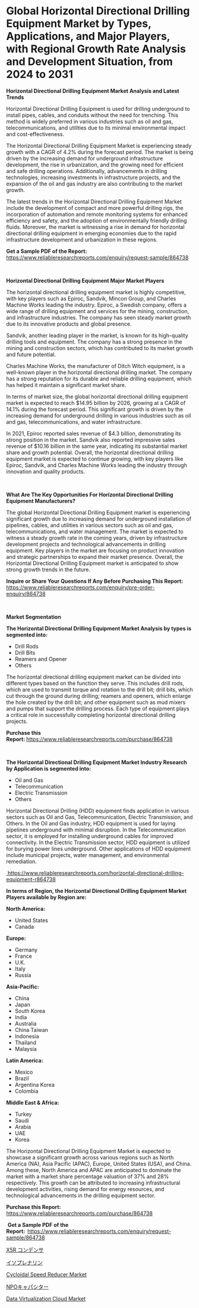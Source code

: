 <p><h1>Global Horizontal Directional Drilling Equipment Market by Types, Applications, and Major Players, with Regional Growth Rate Analysis and Development Situation, from 2024 to 2031</h1></p><p><strong>Horizontal Directional Drilling Equipment Market Analysis and Latest Trends</strong></p>
<p><p>Horizontal Directional Drilling Equipment is used for drilling underground to install pipes, cables, and conduits without the need for trenching. This method is widely preferred in various industries such as oil and gas, telecommunications, and utilities due to its minimal environmental impact and cost-effectiveness. </p><p>The Horizontal Directional Drilling Equipment Market is experiencing steady growth with a CAGR of 4.2% during the forecast period. The market is being driven by the increasing demand for underground infrastructure development, the rise in urbanization, and the growing need for efficient and safe drilling operations. Additionally, advancements in drilling technologies, increasing investments in infrastructure projects, and the expansion of the oil and gas industry are also contributing to the market growth.</p><p>The latest trends in the Horizontal Directional Drilling Equipment Market include the development of compact and more powerful drilling rigs, the incorporation of automation and remote monitoring systems for enhanced efficiency and safety, and the adoption of environmentally friendly drilling fluids. Moreover, the market is witnessing a rise in demand for horizontal directional drilling equipment in emerging economies due to the rapid infrastructure development and urbanization in these regions.</p></p>
<p><strong>Get a Sample PDF of the Report:&nbsp;</strong> <a href="https://www.reliableresearchreports.com/enquiry/request-sample/864738">https://www.reliableresearchreports.com/enquiry/request-sample/864738</a></p>
<p>&nbsp;</p>
<p><strong>Horizontal Directional Drilling Equipment Major Market Players</strong></p>
<p><p>The horizontal directional drilling equipment market is highly competitive, with key players such as Epiroc, Sandvik, Mincon Group, and Charles Machine Works leading the industry. Epiroc, a Swedish company, offers a wide range of drilling equipment and services for the mining, construction, and infrastructure industries. The company has seen steady market growth due to its innovative products and global presence.</p><p>Sandvik, another leading player in the market, is known for its high-quality drilling tools and equipment. The company has a strong presence in the mining and construction sectors, which has contributed to its market growth and future potential.</p><p>Charles Machine Works, the manufacturer of Ditch Witch equipment, is a well-known player in the horizontal directional drilling market. The company has a strong reputation for its durable and reliable drilling equipment, which has helped it maintain a significant market share.</p><p>In terms of market size, the global horizontal directional drilling equipment market is expected to reach $14.95 billion by 2026, growing at a CAGR of 14.1% during the forecast period. This significant growth is driven by the increasing demand for underground drilling in various industries such as oil and gas, telecommunications, and water infrastructure.</p><p>In 2021, Epiroc reported sales revenue of $4.3 billion, demonstrating its strong position in the market. Sandvik also reported impressive sales revenue of $10.16 billion in the same year, indicating its substantial market share and growth potential. Overall, the horizontal directional drilling equipment market is expected to continue growing, with key players like Epiroc, Sandvik, and Charles Machine Works leading the industry through innovation and quality products.</p></p>
<p>&nbsp;</p>
<p><strong>What Are The Key Opportunities For Horizontal Directional Drilling Equipment Manufacturers?</strong></p>
<p><p>The global Horizontal Directional Drilling Equipment market is experiencing significant growth due to increasing demand for underground installation of pipelines, cables, and utilities in various sectors such as oil and gas, telecommunications, and water management. The market is expected to witness a steady growth rate in the coming years, driven by infrastructure development projects and technological advancements in drilling equipment. Key players in the market are focusing on product innovation and strategic partnerships to expand their market presence. Overall, the Horizontal Directional Drilling Equipment market is anticipated to show strong growth trends in the future.</p></p>
<p><strong>Inquire or Share Your Questions If Any Before Purchasing This Report:</strong> <a href="https://www.reliableresearchreports.com/enquiry/pre-order-enquiry/864738">https://www.reliableresearchreports.com/enquiry/pre-order-enquiry/864738</a></p>
<p>&nbsp;</p>
<p><strong>Market Segmentation</strong></p>
<p><strong>The Horizontal Directional Drilling Equipment Market Analysis by types is segmented into:</strong></p>
<p><ul><li>Drill Rods</li><li>Drill Bits</li><li>Reamers and Opener</li><li>Others</li></ul></p>
<p><p>The horizontal directional drilling equipment market can be divided into different types based on the function they serve. This includes drill rods, which are used to transmit torque and rotation to the drill bit; drill bits, which cut through the ground during drilling; reamers and openers, which enlarge the hole created by the drill bit; and other equipment such as mud mixers and pumps that support the drilling process. Each type of equipment plays a critical role in successfully completing horizontal directional drilling projects.</p></p>
<p><strong>Purchase this Report:&nbsp;</strong><a href="https://www.reliableresearchreports.com/purchase/864738">https://www.reliableresearchreports.com/purchase/864738</a></p>
<p>&nbsp;</p>
<p><strong>The Horizontal Directional Drilling Equipment Market Industry Research by Application is segmented into:</strong></p>
<p><ul><li>Oil and Gas</li><li>Telecommunication</li><li>Electric Transmission</li><li>Others</li></ul></p>
<p><p>Horizontal Directional Drilling (HDD) equipment finds application in various sectors such as Oil and Gas, Telecommunication, Electric Transmission, and Others. In the Oil and Gas industry, HDD equipment is used for laying pipelines underground with minimal disruption. In the Telecommunication sector, it is employed for installing underground cables for improved connectivity. In the Electric Transmission sector, HDD equipment is utilized for burying power lines underground. Other applications of HDD equipment include municipal projects, water management, and environmental remediation.</p></p>
<p><a href="https://www.reliableresearchreports.com/horizontal-directional-drilling-equipment-r864738">&nbsp;https://www.reliableresearchreports.com/horizontal-directional-drilling-equipment-r864738</a></p>
<p><strong>In terms of Region, the Horizontal Directional Drilling Equipment Market Players available by Region are:</strong></p>
<p>
    <p> <strong> North America: </strong>
        <ul>
            <li>United States</li>
            <li>Canada</li>
        </ul>
        </p> 
    <p> <strong> Europe: </strong>
        <ul>
            <li>Germany</li>
            <li>France</li>
            <li>U.K.</li>
            <li>Italy</li>
            <li>Russia</li>
        </ul>
        </p> 
    <p> <strong> Asia-Pacific: </strong>
        <ul>
            <li>China</li>
            <li>Japan</li>
            <li>South Korea</li>
            <li>India</li>
            <li>Australia</li>
            <li>China Taiwan</li>
            <li>Indonesia</li>
            <li>Thailand</li>
            <li>Malaysia</li>
        </ul>
        </p> 
    <p> <strong> Latin America: </strong>
        <ul>
            <li>Mexico</li>
            <li>Brazil</li>
            <li>Argentina Korea</li>
            <li>Colombia</li>
        </ul>
        </p> 
    <p> <strong> Middle East & Africa: </strong>
        <ul>
            <li>Turkey</li>
            <li>Saudi</li>
            <li>Arabia</li>
            <li>UAE</li>
            <li>Korea</li>
        </ul>
    </p>
    </p>
<p><p>The Horizontal Directional Drilling Equipment Market is expected to showcase a significant growth across various regions such as North America (NA), Asia Pacific (APAC), Europe, United States (USA), and China. Among these, North America and APAC are anticipated to dominate the market with a market share percentage valuation of 37% and 28% respectively. This growth can be attributed to increasing infrastructural development activities, rising demand for energy resources, and technological advancements in the drilling equipment sector.</p></p>
<p><strong>Purchase this Report: </strong><a href="https://www.reliableresearchreports.com/purchase/864738">https://www.reliableresearchreports.com/purchase/864738</a></p>
<p>&nbsp;<strong>Get a Sample PDF of the Report:&nbsp;&nbsp;</strong><a href="https://www.reliableresearchreports.com/enquiry/request-sample/864738">https://www.reliableresearchreports.com/enquiry/request-sample/864738</a></p>
<p><strong></strong></p>
<p><p><a href="https://github.com/lrlmopnhwd79300/Market-Research-Report-List-1/blob/main/371574831274.md">X5R コンデンサ</a></p><p><a href="https://medium.com/@at15984/%E3%82%A4%E3%82%BD%E3%83%97%E3%83%AC%E3%83%8A%E3%83%AA%E3%83%B3%E5%B8%82%E5%A0%B4-2031%E5%B9%B4%E3%81%BE%E3%81%A7%E3%81%AE%E3%83%88%E3%83%AC%E3%83%B3%E3%83%89-%E4%BA%88%E6%B8%AC-%E7%AB%B6%E4%BA%89%E5%88%86%E6%9E%90-6c177f994764">イソプレナリン</a></p><p><a href="https://github.com/lubmix/Market-Research-Report-List-2/blob/main/cycloidal-speed-reducer-market.md">Cycloidal Speed Reducer Market</a></p><p><a href="https://github.com/EstelWisozk1/Market-Research-Report-List-1/blob/main/318437931275.md">NPOキャパシター</a></p><p><a href="https://www.linkedin.com/pulse/data-virtualization-cloud-market-analysis-its-cagr-segmentation-mqrie?trackingId=2cdtWKXardSzgtesQOMewg%3D%3D">Data Virtualization Cloud Market</a></p></p>